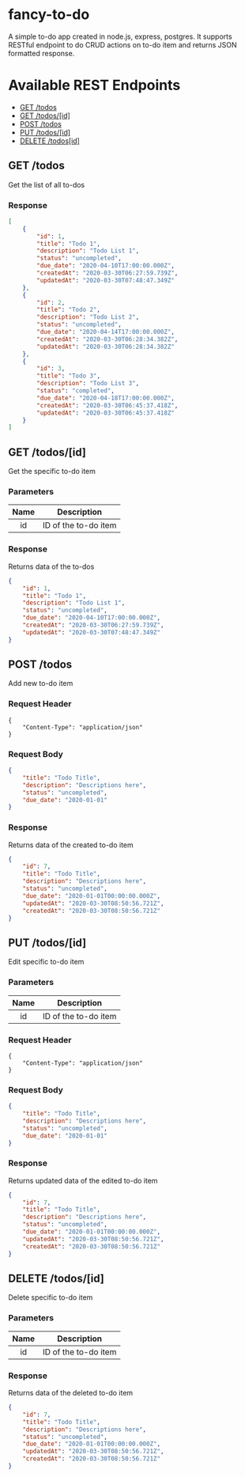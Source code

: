 # fancy-to-do
A simple to-do app created in node.js, express, postgres. It supports RESTful endpoint to do CRUD actions on to-do item and returns JSON formatted response.

# Available REST Endpoints
- [GET /todos](#get-todos)
- [GET /todos/[id]](#get-todosid)
- [POST /todos](#post-todos)
- [PUT /todos/[id]](#put-todosid)
- [DELETE /todos[id]](#delete-todosid)

## GET /todos

Get the list of all to-dos

### Response
```json
[
    {
        "id": 1,
        "title": "Todo 1",
        "description": "Todo List 1",
        "status": "uncompleted",
        "due_date": "2020-04-10T17:00:00.000Z",
        "createdAt": "2020-03-30T06:27:59.739Z",
        "updatedAt": "2020-03-30T07:48:47.349Z"
    },
    {
        "id": 2,
        "title": "Todo 2",
        "description": "Todo List 2",
        "status": "uncompleted",
        "due_date": "2020-04-14T17:00:00.000Z",
        "createdAt": "2020-03-30T06:28:34.382Z",
        "updatedAt": "2020-03-30T06:28:34.382Z"
    },
    {
        "id": 3,
        "title": "Todo 3",
        "description": "Todo List 3",
        "status": "completed",
        "due_date": "2020-04-18T17:00:00.000Z",
        "createdAt": "2020-03-30T06:45:37.418Z",
        "updatedAt": "2020-03-30T06:45:37.418Z"
    }
]
```

## GET /todos/[id]

Get the specific to-do item

### Parameters
| Name |     Description      |
| :--: | :------------------: |
|  id  | ID of the to-do item |

### Response

Returns data of the to-dos

```json
{
    "id": 1,
    "title": "Todo 1",
    "description": "Todo List 1",
    "status": "uncompleted",
    "due_date": "2020-04-10T17:00:00.000Z",
    "createdAt": "2020-03-30T06:27:59.739Z",
    "updatedAt": "2020-03-30T07:48:47.349Z"
}
```

## POST /todos

Add new to-do item

### Request Header
```
{
	"Content-Type": "application/json"
}
```

### Request Body

```json
{
	"title": "Todo Title",
	"description": "Descriptions here",
	"status": "uncompleted",
	"due_date": "2020-01-01"
}
```

### Response

Returns data of the created to-do item

```json
{
    "id": 7,
    "title": "Todo Title",
    "description": "Descriptions here",
    "status": "uncompleted",
    "due_date": "2020-01-01T00:00:00.000Z",
    "updatedAt": "2020-03-30T08:50:56.721Z",
    "createdAt": "2020-03-30T08:50:56.721Z"
}
```


## PUT /todos/[id]

Edit specific to-do item

### Parameters
| Name |     Description      |
| :--: | :------------------: |
|  id  | ID of the to-do item |

### Request Header
```
{
	"Content-Type": "application/json"
}
```

### Request Body

```json
{
	"title": "Todo Title",
	"description": "Descriptions here",
	"status": "uncompleted",
	"due_date": "2020-01-01"
}
```

### Response

Returns updated data of the edited to-do item

```json
{
    "id": 7,
    "title": "Todo Title",
    "description": "Descriptions here",
    "status": "uncompleted",
    "due_date": "2020-01-01T00:00:00.000Z",
    "updatedAt": "2020-03-30T08:50:56.721Z",
    "createdAt": "2020-03-30T08:50:56.721Z"
}
```

## DELETE /todos/[id]

Delete specific to-do item

### Parameters
| Name |     Description      |
| :--: | :------------------: |
|  id  | ID of the to-do item |

### Response

Returns data of the deleted to-do item

```json
{
    "id": 7,
    "title": "Todo Title",
    "description": "Descriptions here",
    "status": "uncompleted",
    "due_date": "2020-01-01T00:00:00.000Z",
    "updatedAt": "2020-03-30T08:50:56.721Z",
    "createdAt": "2020-03-30T08:50:56.721Z"
}
```
